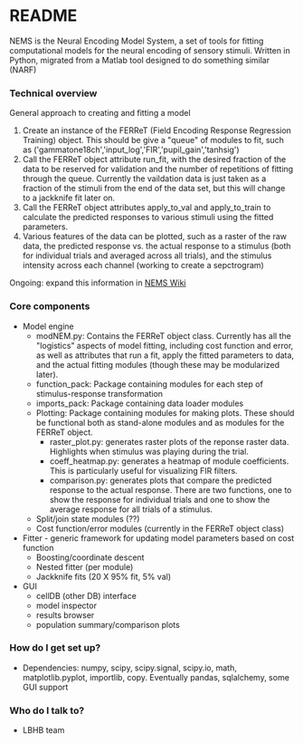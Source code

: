 # README #

NEMS is the Neural Encoding Model System, a set of tools for fitting computational models for the neural encoding of sensory stimuli.  Written in Python, migrated from a Matlab tool designed to do something similar (NARF)

### Technical overview ###

General approach to creating and fitting a model

1.  Create an instance of the FERReT (Field Encoding Response Regression Training) object. This should be give a "queue" of modules to fit,
    such as ('gammatone18ch','input_log','FIR','pupil_gain','tanhsig')
2.  Call the FERReT object attribute run_fit, with the desired fraction of the data to be reserved for validation and the number of 
    repetitions of fitting through the queue. Currently the vaildation data is just taken as a fraction of the stimuli from the end of the
    data set, but this will change to a jackknife fit later on. 
3.  Call the FERReT object attributes apply_to_val and apply_to_train to calculate the predicted responses to various stimuli using the fitted parameters.
4.  Various features of the data can be plotted, such as a raster of the raw data, the predicted response vs. the actual response to a stimulus (both for
    individual trials and averaged across all trials), and the stimulus intensity across each channel (working to create a sepctrogram)

Ongoing: expand this information in [NEMS Wiki](https://bitbucket.org/lbhb/nems/wiki/Home)

### Core components ###

* Model engine
    * modNEM.py: Contains the FERReT object class. Currently has all the "logistics" aspects of model fitting, including cost function and error, as well as
      attributes that run a fit, apply the fitted parameters to data, and the actual fitting modules (though these may be modularized later).
    * function_pack: Package containing modules for each step of stimulus-response transformation
    * imports_pack: Package containing data loader modules
    * Plotting: Package containing modules for making plots. These should be functional both as stand-alone modules and as modules for the FERReT object.
        - raster_plot.py: generates raster plots of the reponse raster data. Highlights when stimulus was playing during the trial.
        - coeff_heatmap.py: generates a heatmap of module coefficients. This is particularly useful for visualizing FIR filters. 
        - comparison.py: generates plots that compare the predicted response to the actual response. There are two functions, one to show the response
          for individual trials and one to show the average response for all trials of a stimulus.
    * Split/join state modules (??)
    * Cost function/error modules (currently in the FERReT object class)
* Fitter - generic framework for updating model parameters based on cost function 
    * Boosting/coordinate descent
    * Nested fitter (per module)
    * Jackknife fits (20 X 95% fit, 5% val)
* GUI
    * cellDB (other DB) interface
    * model inspector
    * results browser
    * population summary/comparison plots

### How do I get set up? ###

* Dependencies: numpy, scipy, scipy.signal, scipy.io, math, matplotlib.pyplot, importlib, copy. Eventually pandas, sqlalchemy, some GUI support

### Who do I talk to? ###

* LBHB team